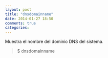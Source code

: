 ```yaml
---
layout: post
title: "dnsdomainname"
date: 2014-01-27 18:50
comments: true
categories: 
---
```

Muestra el nombre del dominio DNS del sistema.

>$ dnsdomainname

